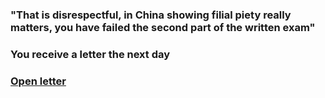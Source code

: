 ### "That is disrespectful, in China showing filial piety really matters, you have failed the second part of the written exam"

### You receive a letter the next day
### [Open letter](../denial.md)